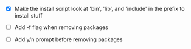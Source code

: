 
 - [x] Make the install script look at 'bin', 'lib', and 'include' in the prefix to install stuff
 - [ ] Add -f flag when removing packages
 - [ ] Add y/n prompt before removing packages

